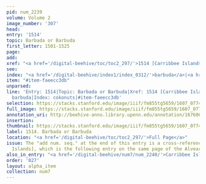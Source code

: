 ```yaml
---
pid: num_2239
volume: Volume 2
image_number: '307'
head:
entry: '1514'
topic: Barbada or Barbuda
first_letter: 1501-1525
page:
add:
xref: "<a href='/digital-beehive/toc/toc2_297/'>1514 [Carribbee Islands]</a>"
see:
index: "<a href='/digital-beehive/index1/index_0312/'>barbuda</a>|<a href='/digital-beehive/index1/index_0745/'>cokonuts</a>"
item: "#item-faeecc3db"
unparsed:
line: 'Entry: 1514|Topic: Barbada or Barbuda|Xref: 1514 [Carribbee Islands]|Index:
  barbuda|Index: cokonuts|#item-faeecc3db'
selection: https://stacks.stanford.edu/image/iiif/fm855tg5659/1607_0774/390,3265,2854,444/full/0/default.jpg
full_image: https://stacks.stanford.edu/image/iiif/fm855tg5659/1607_0774/full/full/0/default.jpg
annotation_uri: http://beehive-anno.library.upenn.edu/annotation/1676063412577
insertion:
thumbnail: https://stacks.stanford.edu/image/iiif/fm855tg5659/1607_0774/390,3265,600,180/250,/0/default.jpg
label: 1514. Barbada or Barbuda
location: "<a href='/digital-beehive/toc/toc2_297/'>Full Page</a>"
issue: The "add num. seq." at the end of this entry is a cross-reference to 1514 [Carribbee
  Islands], which is the following entry on the same page of the Alvearium.
also_in_entry: "<a href='/digital-beehive/num7/num_2240/'>Carribbee Islands</a>"
order: '027'
layout: alpha_item
collection: num7
---
```

